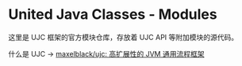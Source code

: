 # United Java Classes - Modules

这里是 UJC 框架的官方模块仓库，存放着 UJC API 等附加模块的源代码。

什么是 UJC -> [maxelblack/ujc: 高扩展性的 JVM 通用流程框架](https://github.com/maxelblack/ujc)

